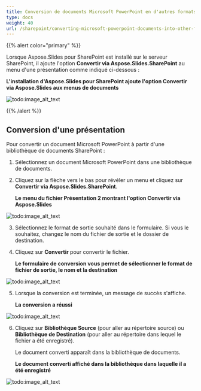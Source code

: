```yaml
---
title: Conversion de documents Microsoft PowerPoint en d'autres formats
type: docs
weight: 40
url: /sharepoint/converting-microsoft-powerpoint-documents-into-other-formats/
---
```


{{% alert color="primary" %}} 

Lorsque Aspose.Slides pour SharePoint est installé sur le serveur SharePoint, il ajoute l'option **Convertir via Aspose.Slides.SharePoint** au menu d'une présentation comme indiqué ci-dessous :

**L'installation d'Aspose.Slides pour SharePoint ajoute l'option Convertir via Aspose.Slides aux menus de documents** 

![todo:image_alt_text](converting-microsoft-powerpoint-documents-into-other-formats_1.png)

{{% /alert %}} 
## **Conversion d'une présentation**
Pour convertir un document Microsoft PowerPoint à partir d'une bibliothèque de documents SharePoint : 

1. Sélectionnez un document Microsoft PowerPoint dans une bibliothèque de documents.
2. Cliquez sur la flèche vers le bas pour révéler un menu et cliquez sur **Convertir via Aspose.Slides.SharePoint**.

   **Le menu du fichier Présentation 2 montrant l'option Convertir via Aspose.Slides** 

![todo:image_alt_text](converting-microsoft-powerpoint-documents-into-other-formats_2.png)

3. Sélectionnez le format de sortie souhaité dans le formulaire. Si vous le souhaitez, changez le nom du fichier de sortie et le dossier de destination.
4. Cliquez sur **Convertir** pour convertir le fichier.

   **Le formulaire de conversion vous permet de sélectionner le format de fichier de sortie, le nom et la destination** 

![todo:image_alt_text](converting-microsoft-powerpoint-documents-into-other-formats_3.png)

5. Lorsque la conversion est terminée, un message de succès s'affiche.

   **La conversion a réussi** 

![todo:image_alt_text](converting-microsoft-powerpoint-documents-into-other-formats_4.png)

6. Cliquez sur **Bibliothèque Source** (pour aller au répertoire source) ou **Bibliothèque de Destination** (pour aller au répertoire dans lequel le fichier a été enregistré).

   Le document converti apparaît dans la bibliothèque de documents.

   **Le document converti affiché dans la bibliothèque dans laquelle il a été enregistré** 

![todo:image_alt_text](converting-microsoft-powerpoint-documents-into-other-formats_5.png)